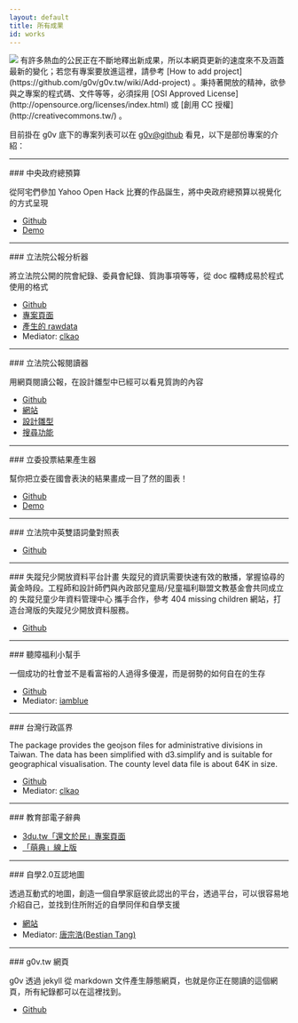 ```yaml
---
layout: default
title: 所有成果
id: works
---
```


<img src="/imgs/works.png" class="page-icon">
有許多熱血的公民正在不斷地釋出新成果，所以本網頁更新的速度來不及涵蓋最新的變化；若您有專案要放進這裡，請參考 [How to add project](https://github.com/g0v/g0v.tw/wiki/Add-project) 。秉持著開放的精神，欲參與之專案的程式碼、文件等等，必須採用 [OSI Approved License](http://opensource.org/licenses/index.html) 或 [創用 CC 授權](http://creativecommons.tw/) 。

目前掛在 g0v 底下的專案列表可以在 [g0v@github](https://github.com/g0v/) 看見，以下是部份專案的介紹：

<hr />
### 中央政府總預算

從阿宅們參加 Yahoo Open Hack 比賽的作品誕生，將中央政府總預算以視覺化的方式呈現

* [Github](https://github.com/g0v/twbudget)
* [Demo](http://budget.g0v.tw/)

<hr />
### 立法院公報分析器

將立法院公開的院會紀錄、委員會紀錄、質詢事項等等，從 doc 檔轉成易於程式使用的格式

* [Github](https://github.com/g0v/twlyparser)
* [專案頁面](http://dev.g0v.tw/Project-TWLY.html)
* [產生的 rawdata](https://github.com/g0v/ly-gazette)
* Mediator: [clkao](https://github.com/clkao)

<hr />
### 立法院公報閱讀器

用網頁閱讀公報，在設計雛型中已經可以看見質詢的內容

* [Github](http://github.com/g0v/ly.g0v.tw)
* [網站](http://ly.g0v.tw.jit.su/#/sitting)
* [設計雛型](http://twlyreader-prototype.herokuapp.com/)
* [搜尋功能](http://open.ly.g0v.tw/)

<hr />
### 立委投票結果產生器

幫你把立委在國會表決的結果畫成一目了然的圖表！

* [Github](https://github.com/g0v/ly-vote)
* [Demo](http://bl.ocks.org/4248542)

<hr />
### 立法院中英雙語詞彙對照表

* [Github](https://github.com/g0v/ly-glossary)

<hr />
### 失蹤兒少開放資料平台計畫
失蹤兒的資訊需要快速有效的散播，掌握協尋的黃金時段。工程師和設計師們與內政部兒童局/兒童福利聯盟文教基金會共同成立的 失蹤兒童少年資料管理中心 攜手合作，參考 404 missing children 網站，打造台灣版的失蹤兒少開放資料服務。

* [Github](https://github.com/g0v/dev/wiki/Project-ChildNotFound.tw)

<hr />
### 聽障福利小幫手

一個成功的社會並不是看富裕的人過得多優渥，而是弱勢的如何自在的生存

* [Github](https://github.com/g0v/listening)
* Mediator: [iamblue](tonyone0902@gmail.com)

<hr />
### 台灣行政區界

The package provides the geojson files for administrative divisions in Taiwan. The data has been simplified with d3.simplify and is suitable for geographical visualisation. The county level data file is about 64K in size.

* [Github](https://github.com/g0v/twgeojson)
* Mediator: [clkao](https://github.com/clkao)

<hr />
### 教育部電子辭典

* [3du.tw「還文於民」專案頁面](http://3du.tw/)
* [「萌典」線上版](https://moedict.tw/)

<hr />
### 自學2.0互認地圖

透過互動式的地圖，創造一個自學家庭彼此認出的平台，透過平台，可以很容易地介紹自己，並找到住所附近的自學同伴和自學支援

* [網站](http://cop.alearn.org.tw)
* Mediator: [唐宗浩(Bestian Tang)](bestian@gmail.com)

<hr />
### g0v.tw 網頁

g0v 透過 jekyll 從 markdown 文件產生靜態網頁，也就是你正在閱讀的這個網頁，所有紀錄都可以在這裡找到。

* [Github](https://github.com/g0v/g0v.tw) 

